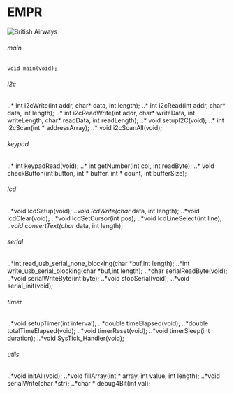 # EMPR
![British Airways](https://goodlogo.com/images/logos/british_airways_logo_2591.gif)

###### main
	void main(void);

###### i2c 
..* int i2cWrite(int addr, char* data, int length);
..* int i2cRead(int addr, char* data, int length);
..* int i2cReadWrite(int addr, char* writeData, int writeLength, char* readData, int readLength);
..* void setupI2C(void);
..* int i2cScan(int * addressArray);
..* void i2cScanAll(void);

###### keypad 
..* int keypadRead(void);
..* int getNumber(int col, int readByte);
..* void checkButton(int button, int * buffer, int * count, int bufferSize);

###### lcd 
..*void lcdSetup(void);
..*void lcdWrite(char* data, int length);
..*void lcdClear(void);
..*void lcdSetCursor(int pos);
..*void lcdLineSelect(int line);
..*void convertText(char* data, int length);

###### serial 
..*int read_usb_serial_none_blocking(char *buf,int length);
..*int write_usb_serial_blocking(char *buf,int length);
..*char serialReadByte(void);
..*void serialWriteByte(int byte);
..*void stopSerial(void);
..*void serial_init(void);

###### timer 
..*void setupTimer(int interval);
..*double timeElapsed(void);
..*double totalTimeElapsed(void);
..*void timerReset(void);
..*void timerSleep(int duration);
..*void SysTick_Handler(void);

###### utils 
..*void initAll(void);
..*void fillArray(int * array, int value, int length);
..*void serialWrite(char *str);
..*char * debug4Bit(int val);
